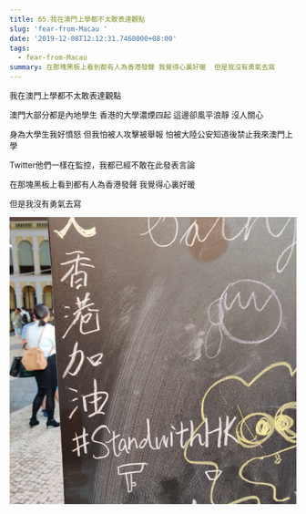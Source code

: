 ```yaml
---
title: 65.我在澳門上學都不太敢表達觀點
slug: 'fear-from-Macau '
date: '2019-12-08T12:12:31.7460000+08:00'
tags:
  - fear-from-Macau
summary: 在那塊黑板上看到都有人為香港發聲 我覺得心裏好暖  但是我沒有勇氣去寫
---
```

我在澳門上學都不太敢表達觀點



澳門大部分都是內地學生 香港的大學濃煙四起 這邊卻風平浪靜 沒人關心 

身為大學生我好憤怒 但我怕被人攻擊被舉報 怕被大陸公安知道後禁止我來澳門上學

Twitter他們一樣在監控，我都已經不敢在此發表言論



在那塊黑板上看到都有人為香港發聲 我覺得心裏好暖

但是我沒有勇氣去寫



![](/images/uploads/65.png)
